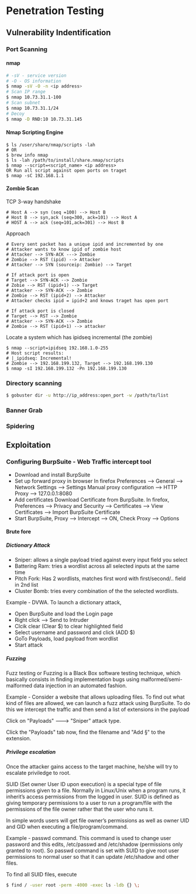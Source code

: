 # Penetration Testing

## Vulnerability Indentification

### Port Scanning
#### nmap
```bash
# -sV - service version
# -O - OS information
$ nmap -sV -O -n <ip address>
# Scan IP range
$ nmap 10.73.31.1-100
# Scan subnet
$ nmap 10.73.31.1/24
# Decoy
$ nmap -D RND:10 10.73.31.145
```
#### Nmap Scripting Engine
```
$ ls /user/share/nmap/scripts -lah
# OR
$ brew info nmap
$ ls -lah /path/to/install/share.nmap/scripts
$ nmap --script=<script_name> <ip address>
OR Run all script against open ports on traget
$ nmap -sC 192.168.1.1
```
#### Zombie Scan
TCP 3-way handshake
```
# Host A --> syn (seq =100) --> Host B
# Host B --> syn,ack (seq=300, ack=101) --> Host A
# HOST A --> ack (seq=101,ack=301) --> Host B
```
Approach
```
# Every sent packet has a unique ipid and incremented by one
# Attacker wants to know ipid of zombie host
# Attacker --> SYN-ACK ---> Zombie
# Zombie --> RST (ipid) --> Attacker
# Attacker --> SYN (sourceip: Zombie) --> Target

# If attack port is open
# Target --> SYN-ACK --> Zombie
# Zobie --> RST (ipid+1) --> Target
# Attacker --> SYN-ACK --> Zombie
# Zombie --> RST (ipid+2) --> Attacker
# Attacker checks ipid = ipid+2 and knows traget has open port

# If attack port is closed
# Target --> RST --> Zombie
# Attacker --> SYN-ACK --> Zombie
# Zombie --> RST (ipid+1) --> attacker
```
Locate a system which has ipidseq incremental (the zombie)
```
$ nmap --script=ipidseq 192.168.1.0-255
# Host script results:
# |_ipidseq: Incremental!
# Zombie --> 192.168.199.132, Target --> 192.168.199.130
$ nmap -sI 192.168.199.132 -Pn 192.168.199.130
```
### Directory scanning
```bash
$ gobuster dir -u http://ip_address:open_port -w /path/to/list
```
### Banner Grab

### Spidering

## Exploitation
### Configuring BurpSuite - Web Traffic intercept tool
- Download and install BurpSuite
- Set up forward proxy in browser
  In firefox Preferences --> General --> Network Settings --> Settings
  Manual proxy configuration --> HTTP Proxy --> 127.0.0.1:8080
- Add certificates
  Download Certificate from BurpSuite.
  In firefox, Preferences --> Privacy and Security --> Certificates --> View Certificates --> Import BurpSuite Certificate
- Start BurpSuite, Proxy --> Intercept --> ON, Check Proxy --> Options

#### Brute fore 
##### Dictionary Attack
- Sniper: allows a single payload tried against every input field you select
- Battering Ram: tries a wordlist across all selected inputs at the same time
- Pitch Fork: Has 2 wordlists, matches first word with first/second/.. field in 2nd list
- Cluster Bomb: tries every combination of the the selected wordlists.

Example - DVWA. 
To launch a dictionary attack, 
- Open BurpSuite and load the Login page
- Right click --> Send to Intruder
- Clcik clear (Clear $) to clear highlighted field
- Select username and password and click (ADD $)
- GoTo Payloads, load payload from wordlist
- Start attack
##### Fuzzing
Fuzz testing or Fuzzing is a Black Box software testing technique, which basically consists in finding implementation bugs using malformed/semi-malformed data injection in an automated fashion.

Example - 
Consider a website that allows uploading files. To find out what kind of files are allowed, we can launch a fuzz attack using BurpSuite. 
To do this we intercept the traffic and then send a list of extensions in the payload

Click on "Payloads" ---> "Sniper" attack type.

Click the "Payloads" tab now, find the filename and "Add §" to the extension.
##### Privilege escalation
Once the attacker gains access to the target machine, he/she will try to escalate priviledge to root.

SUID (Set owner User ID upon execution) is a special type of file permissions given to a file. 
Normally in Linux/Unix when a program runs, it inherit’s access permissions from the logged in user. 
SUID is defined as giving temporary permissions to a user to run a program/file with the permissions of the file owner rather that the user who runs it. 

In simple words users will get file owner’s permissions as well as owner UID and GID when executing a file/program/command.

Example - passwd command.
This command is used to change user password and this edits, /etc/passwd and /etc/shadow (permissions only granted to root).
So passwd command is set with SUID to give root user permissions to normal user so that it can update /etc/shadow and other files.

To find all SUID files, execute
```bash
$ find / -user root -perm -4000 -exec ls -ldb {} \;
```
